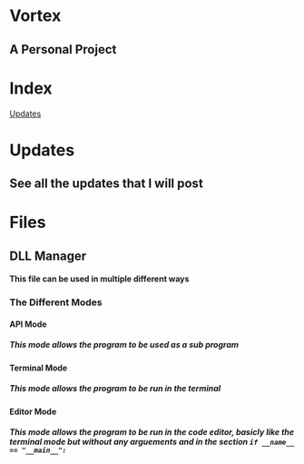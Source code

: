 # Vortex
## A Personal Project

# Index
[Updates](https://github.com/RavinClaw/Vortex)


# Updates
## See all the updates that I will post


# Files
## DLL Manager
#### This file can be used in multiple different ways
### The Different Modes
#### API Mode
##### This mode allows the program to be used as a sub program
#### Terminal Mode
##### This mode allows the program to be run in the terminal
#### Editor Mode
##### This mode allows the program to be run in the code editor, basicly like the terminal mode but without any arguements and in the section `if __name__ == "__main__":`
